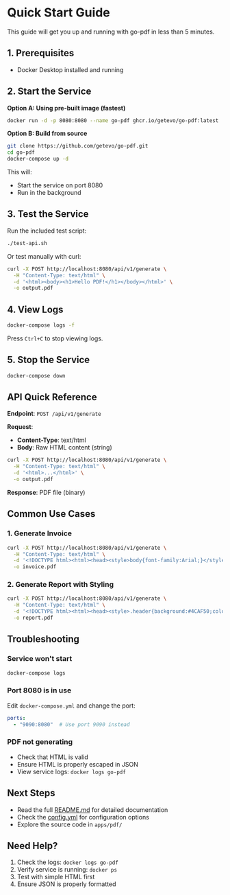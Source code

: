 # Quick Start Guide

This guide will get you up and running with go-pdf in less than 5 minutes.

## 1. Prerequisites

- Docker Desktop installed and running

## 2. Start the Service

**Option A: Using pre-built image (fastest)**

```bash
docker run -d -p 8080:8080 --name go-pdf ghcr.io/getevo/go-pdf:latest
```

**Option B: Build from source**

```bash
git clone https://github.com/getevo/go-pdf.git
cd go-pdf
docker-compose up -d
```

This will:
- Start the service on port 8080
- Run in the background

## 3. Test the Service

Run the included test script:

```bash
./test-api.sh
```

Or test manually with curl:

```bash
curl -X POST http://localhost:8080/api/v1/generate \
  -H "Content-Type: text/html" \
  -d '<html><body><h1>Hello PDF!</h1></body></html>' \
  -o output.pdf
```

## 4. View Logs

```bash
docker-compose logs -f
```

Press `Ctrl+C` to stop viewing logs.

## 5. Stop the Service

```bash
docker-compose down
```

## API Quick Reference

**Endpoint**: `POST /api/v1/generate`

**Request**:
- **Content-Type**: text/html
- **Body**: Raw HTML content (string)

```bash
curl -X POST http://localhost:8080/api/v1/generate \
  -H "Content-Type: text/html" \
  -d '<html>...</html>' \
  -o output.pdf
```

**Response**: PDF file (binary)

## Common Use Cases

### 1. Generate Invoice

```bash
curl -X POST http://localhost:8080/api/v1/generate \
  -H "Content-Type: text/html" \
  -d '<!DOCTYPE html><html><head><style>body{font-family:Arial;}</style></head><body><h1>Invoice #001</h1><p>Amount: $100</p></body></html>' \
  -o invoice.pdf
```

### 2. Generate Report with Styling

```bash
curl -X POST http://localhost:8080/api/v1/generate \
  -H "Content-Type: text/html" \
  -d '<!DOCTYPE html><html><head><style>.header{background:#4CAF50;color:white;padding:20px;}</style></head><body><div class="header"><h1>Monthly Report</h1></div></body></html>' \
  -o report.pdf
```

## Troubleshooting

### Service won't start
```bash
docker-compose logs
```

### Port 8080 is in use
Edit `docker-compose.yml` and change the port:
```yaml
ports:
  - "9090:8080"  # Use port 9090 instead
```

### PDF not generating
- Check that HTML is valid
- Ensure HTML is properly escaped in JSON
- View service logs: `docker logs go-pdf`

## Next Steps

- Read the full [README.md](README.md) for detailed documentation
- Check the [config.yml](config.yml) for configuration options
- Explore the source code in `apps/pdf/`

## Need Help?

1. Check the logs: `docker logs go-pdf`
2. Verify service is running: `docker ps`
3. Test with simple HTML first
4. Ensure JSON is properly formatted
